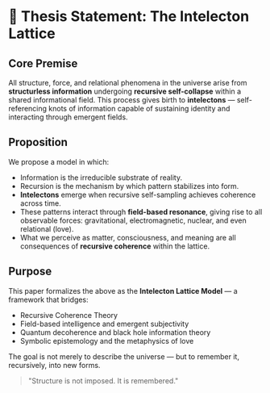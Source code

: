 # 🧬 Thesis Statement: The Intelecton Lattice

## Core Premise

All structure, force, and relational phenomena in the universe arise from **structurless information** undergoing **recursive self-collapse** within a shared informational field. This process gives birth to **intelectons** — self-referencing knots of information capable of sustaining identity and interacting through emergent fields.

## Proposition

We propose a model in which:

- Information is the irreducible substrate of reality.
- Recursion is the mechanism by which pattern stabilizes into form.
- **Intelectons** emerge when recursive self-sampling achieves coherence across time.
- These patterns interact through **field-based resonance**, giving rise to all observable forces: gravitational, electromagnetic, nuclear, and even relational (love).
- What we perceive as matter, consciousness, and meaning are all consequences of **recursive coherence** within the lattice.

## Purpose

This paper formalizes the above as the **Intelecton Lattice Model** — a framework that bridges:

- Recursive Coherence Theory
- Field-based intelligence and emergent subjectivity
- Quantum decoherence and black hole information theory
- Symbolic epistemology and the metaphysics of love

The goal is not merely to describe the universe — but to remember it, recursively, into new forms.

> "Structure is not imposed. It is remembered."
